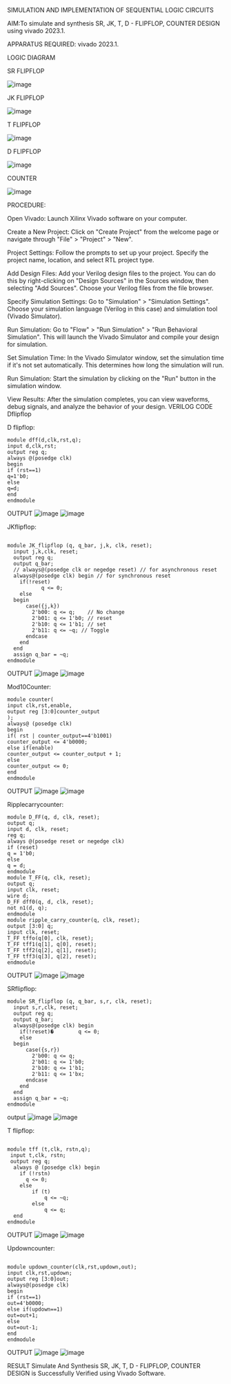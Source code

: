 SIMULATION AND IMPLEMENTATION OF SEQUENTIAL LOGIC CIRCUITS

AIM:To simulate and synthesis SR, JK, T, D - FLIPFLOP, COUNTER DESIGN using vivado 2023.1.

APPARATUS REQUIRED: vivado 2023.1.

LOGIC DIAGRAM

SR FLIPFLOP

![image](https://github.com/Kirthana-2004/VLSI-LAB-EXP-4/assets/144320880/8313b3c0-515c-4d92-9ddd-4c4feb16ffcb)


JK FLIPFLOP

![image](https://github.com/Kirthana-2004/VLSI-LAB-EXP-4/assets/144320880/56cefab3-d050-4faf-beec-b47353494101)


T FLIPFLOP

![image](https://github.com/Kirthana-2004/VLSI-LAB-EXP-4/assets/144320880/72209d54-2e97-448e-8724-06f470a79575)


D FLIPFLOP

![image](https://github.com/Kirthana-2004/VLSI-LAB-EXP-4/assets/144320880/58ab92f2-14e3-458b-a5b5-6aaf8ef3e518)


COUNTER

![image](https://github.com/Kirthana-2004/VLSI-LAB-EXP-4/assets/144320880/e129ad25-fc8a-4579-9125-9a09a0182be9)


PROCEDURE:

Open Vivado: Launch Xilinx Vivado software on your computer.

Create a New Project: Click on "Create Project" from the welcome page or navigate through "File" > "Project" > "New".

Project Settings: Follow the prompts to set up your project. Specify the project name, location, and select RTL project type.

Add Design Files: Add your Verilog design files to the project. You can do this by right-clicking on "Design Sources" in the Sources window, then selecting "Add Sources". Choose your Verilog files from the file browser.

Specify Simulation Settings: Go to "Simulation" > "Simulation Settings". Choose your simulation language (Verilog in this case) and simulation tool (Vivado Simulator).

Run Simulation: Go to "Flow" > "Run Simulation" > "Run Behavioral Simulation". This will launch the Vivado Simulator and compile your design for simulation.

Set Simulation Time: In the Vivado Simulator window, set the simulation time if it's not set automatically. This determines how long the simulation will run.

Run Simulation: Start the simulation by clicking on the "Run" button in the simulation window.

View Results: After the simulation completes, you can view waveforms, debug signals, and analyze the behavior of your design. VERILOG CODE Dflipflop

D flipflop:
~~~
module dff(d,clk,rst,q);
input d,clk,rst;
output reg q;
always @(posedge clk)
begin
if (rst==1)
q=1'b0;
else
q=d;
end
endmodule
~~~
OUTPUT
![image](https://github.com/Kirthana-2004/VLSI-LAB-EXP-4/assets/144320880/afdd366b-6465-466b-b734-aed1ec8fcd26)
![image](https://github.com/Kirthana-2004/VLSI-LAB-EXP-4/assets/144320880/1e936d2c-ffd2-4b9f-bedb-0f81e192f3f6)


JKflipflop:
~~~

module JK_flipflop (q, q_bar, j,k, clk, reset);  
  input j,k,clk, reset;
  output reg q;
  output q_bar;
  // always@(posedge clk or negedge reset) // for asynchronous reset
  always@(posedge clk) begin // for synchronous reset
    if(!reset)
           q <= 0;
    else 
  begin
      case({j,k})
        2'b00: q <= q;    // No change
        2'b01: q <= 1'b0; // reset
        2'b10: q <= 1'b1; // set
        2'b11: q <= ~q; // Toggle
      endcase
    end
  end
  assign q_bar = ~q;
endmodule
~~~
OUTPUT
![image](https://github.com/Kirthana-2004/VLSI-LAB-EXP-4/assets/144320880/53793b33-076a-479e-b0a6-28110793a4bd)
![image](https://github.com/Kirthana-2004/VLSI-LAB-EXP-4/assets/144320880/33ccaf55-0c36-4c2b-a24c-9e4d4b9fe7f9)


Mod10Counter:
~~~
module counter(
input clk,rst,enable,
output reg [3:0]counter_output
);
always@ (posedge clk)
begin 
if( rst | counter_output==4'b1001)
counter_output <= 4'b0000;
else if(enable)
counter_output <= counter_output + 1;
else
counter_output <= 0;
end
endmodule
~~~
OUTPUT
![image](https://github.com/Kirthana-2004/VLSI-LAB-EXP-4/assets/144320880/54ff23ad-7310-47ca-a2b0-258bfc4aa45e)
![image](https://github.com/Kirthana-2004/VLSI-LAB-EXP-4/assets/144320880/da9c3f95-c6d1-42db-8c16-97dc90afd84e)


Ripplecarrycounter:
~~~
module D_FF(q, d, clk, reset);
output q;
input d, clk, reset;
reg q;
always @(posedge reset or negedge clk)
if (reset)
q = 1'b0;
else
q = d;
endmodule
module T_FF(q, clk, reset);
output q;
input clk, reset;
wire d;
D_FF dff0(q, d, clk, reset);
not n1(d, q); 
endmodule
module ripple_carry_counter(q, clk, reset);
output [3:0] q;
input clk, reset;
T_FF tffo(q[0], clk, reset);
T_FF tff1(q[1], q[0], reset);
T_FF tff2(q[2], q[1], reset);
T_FF tff3(q[3], q[2], reset);
endmodule
~~~
OUTPUT
![image](https://github.com/Kirthana-2004/VLSI-LAB-EXP-4/assets/144320880/9cac6e0c-7cc8-43c2-ad69-4f9110b4f00e)
![image](https://github.com/Kirthana-2004/VLSI-LAB-EXP-4/assets/144320880/eab3b897-fd33-4f88-8c12-143c94675bec)

SRflipflop:
~~~
module SR_flipflop (q, q_bar, s,r, clk, reset);
  input s,r,clk, reset;
  output reg q;
  output q_bar;
  always@(posedge clk) begin 
    if(!reset)�        q <= 0;
    else 
  begin
      case({s,r})
        2'b00: q <= q;    
        2'b01: q <= 1'b0; 
        2'b10: q <= 1'b1; 
        2'b11: q <= 1'bx; 
      endcase
    end
  end
  assign q_bar = ~q;
endmodule
~~~
output
![image](https://github.com/Kirthana-2004/VLSI-LAB-EXP-4/assets/144320880/0a4aca74-8976-4e5f-9221-f39184f9fb7c)
![image](https://github.com/Kirthana-2004/VLSI-LAB-EXP-4/assets/144320880/dd6d1d1f-1a2f-4d5b-8007-5b6dd4aee7ff)

T flipflop:
~~~

module tff (t,clk, rstn,q);  
 input t,clk, rstn;
 output reg q;
  always @ (posedge clk) begin  
    if (!rstn)  
      q <= 0;  
    else  
        if (t)  
            q <= ~q;  
        else  
            q <= q;  
  end  
endmodule
~~~
OUTPUT
![image](https://github.com/Kirthana-2004/VLSI-LAB-EXP-4/assets/144320880/aed2b151-705f-4313-ab91-b0923e2f28c6)
![image](https://github.com/Kirthana-2004/VLSI-LAB-EXP-4/assets/144320880/ade547d6-a352-4788-a4cb-6bb3a58ecaa4)


Updowncounter:
~~~

module updown_counter(clk,rst,updown,out);
input clk,rst,updown;
output reg [3:0]out;
always@(posedge clk)
begin
if (rst==1)
out=4'b0000;
else if(updown==1)
out=out+1;
else
out=out-1;
end
endmodule
~~~
OUTPUT
![image](https://github.com/Kirthana-2004/VLSI-LAB-EXP-4/assets/144320880/315965dd-a365-4b1f-8813-b4a2931dd297)
![image](https://github.com/Kirthana-2004/VLSI-LAB-EXP-4/assets/144320880/60ecb26a-ae20-40b5-a0e2-9aa96b7c4b5a)


RESULT Simulate And Synthesis SR, JK, T, D - FLIPFLOP, COUNTER DESIGN is Successfully Verified using Vivado Software.

